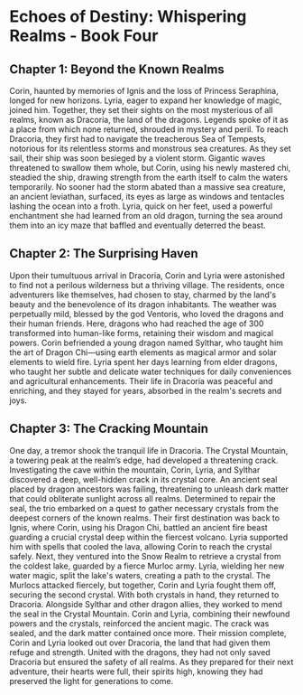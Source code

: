 # Echoes of Destiny: Whispering Realms - Book Four

## Chapter 1: Beyond the Known Realms
Corin, haunted by memories of Ignis and the loss of Princess Seraphina, longed for new horizons. Lyria, eager to expand her knowledge of magic, joined him. Together, they set their sights on the most mysterious of all realms, known as Dracoria, the land of the dragons. Legends spoke of it as a place from which none returned, shrouded in mystery and peril.
To reach Dracoria, they first had to navigate the treacherous Sea of Tempests, notorious for its relentless storms and monstrous sea creatures. As they set sail, their ship was soon besieged by a violent storm. Gigantic waves threatened to swallow them whole, but Corin, using his newly mastered chi, steadied the ship, drawing strength from the earth itself to calm the waters temporarily.
No sooner had the storm abated than a massive sea creature, an ancient leviathan, surfaced, its eyes as large as windows and tentacles lashing the ocean into a froth. Lyria, quick on her feet, used a powerful enchantment she had learned from an old dragon, turning the sea around them into an icy maze that baffled and eventually deterred the beast.

## Chapter 2: The Surprising Haven
Upon their tumultuous arrival in Dracoria, Corin and Lyria were astonished to find not a perilous wilderness but a thriving village. The residents, once adventurers like themselves, had chosen to stay, charmed by the land's beauty and the benevolence of its dragon inhabitants. The weather was perpetually mild, blessed by the god Ventoris, who loved the dragons and their human friends.
Here, dragons who had reached the age of 300 transformed into human-like forms, retaining their wisdom and magical powers. Corin befriended a young dragon named Sylthar, who taught him the art of Dragon Chi—using earth elements as magical armor and solar elements to wield fire.
Lyria spent her days learning from elder dragons, who taught her subtle and delicate water techniques for daily conveniences and agricultural enhancements. Their life in Dracoria was peaceful and enriching, and they stayed for years, absorbed in the realm's secrets and joys.

## Chapter 3: The Cracking Mountain
One day, a tremor shook the tranquil life in Dracoria. The Crystal Mountain, a towering peak at the realm’s edge, had developed a threatening crack. Investigating the cave within the mountain, Corin, Lyria, and Sylthar discovered a deep, well-hidden crack in its crystal core. An ancient seal placed by dragon ancestors was failing, threatening to unleash dark matter that could obliterate sunlight across all realms.
Determined to repair the seal, the trio embarked on a quest to gather necessary crystals from the deepest corners of the known realms. Their first destination was back to Ignis, where Corin, using his Dragon Chi, battled an ancient fire beast guarding a crucial crystal deep within the fiercest volcano. Lyria supported him with spells that cooled the lava, allowing Corin to reach the crystal safely.
Next, they ventured into the Snow Realm to retrieve a crystal from the coldest lake, guarded by a fierce Murloc army. Lyria, wielding her new water magic, split the lake's waters, creating a path to the crystal. The Murlocs attacked fiercely, but together, Corin and Lyria fought them off, securing the second crystal.
With both crystals in hand, they returned to Dracoria. Alongside Sylthar and other dragon allies, they worked to mend the seal in the Crystal Mountain. Corin and Lyria, combining their newfound powers and the crystals, reinforced the ancient magic. The crack was sealed, and the dark matter contained once more.
Their mission complete, Corin and Lyria looked out over Dracoria, the land that had given them refuge and strength. United with the dragons, they had not only saved Dracoria but ensured the safety of all realms. As they prepared for their next adventure, their hearts were full, their spirits high, knowing they had preserved the light for generations to come.

